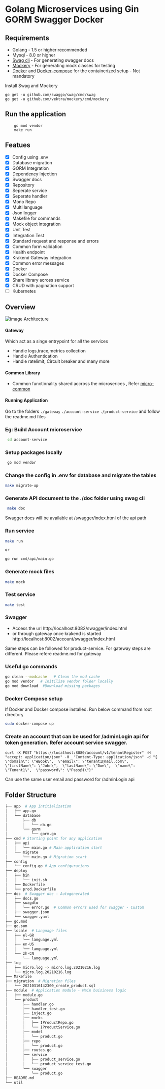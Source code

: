 # Golang Microservices using Gin GORM Swagger Docker

## Requirements

* Golang - 1.5 or higher recommended
* Mysql - 8.0  or higher
* [Swag cli](https://github.com/swaggo/swag)  - For generating swagger docs
* [Mockery](https://github.com/vektra/mockery) - For generating mock classes for testing
* [Docker](https://docs.docker.com/engine/install/) and [Docker-compose](https://docs.docker.com/compose/install/) for the containerized setup - Not mandatory

Install Swag and Mockery

```
go get -u github.com/swaggo/swag/cmd/swag
go get -u github.com/vektra/mockery/cmd/mockery

```
## Run the application

```
    go mod vendor
    make run  
```

## Featues

- [x] Config using .env
- [x] Database migration 
- [x] GORM Integration
- [x] Dependency Injection
- [x] Swagger docs
- [x] Repository
- [x] Seperate service
- [x] Seperate handler
- [x] Mono Repo
- [x] Multi language
- [x] Json logger
- [x] Makefile for commands
- [x] Mock object integration 
- [x] Unit Test
- [x] Integration Test
- [x] Standard request and response and errors
- [x] Common form validation 
- [x] Health endpoint
- [x] Krakend Gateway integration
- [x] Common error messages
- [x] Docker
- [x] Docker Compose
- [x] Share library across service
- [x] CRUD with pagination support
- [ ] Kubernetes

## Overview

![image Architecture](https://raw.githubusercontent.com/krishnarajvr/microservice-mono-gin-gorm/master/assets/golang-monorepo.png) 

#### Gateway
Which act as a singe entrypoint for all the services
- Handle logs,trace,metrics collection
- Handle Authentication
- Handle ratelimit, Circuit breaker and many more

#### Common Library
- Common functionality shared accross the microserices , Refer [micro-common](https://github.com/krishnarajvr/micro-common)

#### Running Application

Go to the folders ```./gateway``` ```./account-service``` ```./product-service``` and follow the readme.md files

###  Eg: Build Account microservice
```sh
 cd account-service
```

###  Setup packages locally
```sh
 go mod vendor
```

### Change the config in .env for database and migrate the tables
```sh
make migrate-up
```

###  Generate API document to the ./doc folder using <strong>swag cli</strong>
```sh
 make doc
```

Swagger docs will be available at /swagger/index.html of the api path

###  Run service
```sh
make run 

or 

go run cmd/api/main.go
```

###  Generate mock files
```sh
make mock 
```

###  Test service
```sh
make test 
```

### Swagger
- Access the url http://localhost:8082/swagger/index.html 
- or through gateway once krakend is started http://localhost:8002/account/swagger/index.html 

Same steps can be followed for product-service.  For gateway steps are different. Please refere readme.md for gateway

### Useful go commands
```sh
go clean --modcache   # Clean the mod cache
go mod vendor   # Initilize vendor folder locally
go mod download  #Download missing packages
```

###  Docker Compose setup
If Docker and Docker compose installed. Run below command from root directory

```sh
sudo docker-compose up
```

### Create an account that can be used for /adminLogin api for token generation. Refer account service swagger.
```
curl -X POST "https://localhost:8080/account/v1/tenantRegister" -H  "accept: application/json" -H  "Content-Type: application/json" -d "{  \"domain\": \"eBook\",  \"email\": \"tenant1@mail.com\",  \"firstName\": \"John\",  \"lastName\": \"Doe\",  \"name\": \"Tenant1\",  \"password\": \"Pass@1\"}"
```

Can use the same user email and password for /adminLogin api

## Folder Structure
```sh
├── app  # App Intitialization
│   ├── app.go
│   └── database
│       ├── db
│       │   └── db.go
│       └── gorm
│           └── gorm.go
├── cmd # Starting point for any application
│   ├── api
│   │   └── main.go # Main application start
│   └── migrate
│       └── main.go # Migration start
├── config
│   └── config.go # App configurations
├── deploy
│   ├── bin
│   │   └── init.sh
│   ├── Dockerfile
│   └── prod.Dockerfile  
├── doc  # Swagger doc - Autogenerated
│   ├── docs.go
│   ├── swagdto
│   │   └── error.go  # Common errors used for swagger - Custom
│   ├── swagger.json
│   └── swagger.yaml
├── go.mod
├── go.sum
├── locale  # Language files
│   ├── el-GR
│   │   └── language.yml
│   ├── en-US
│   │   └── language.yml
│   └── zh-CN
│       └── language.yml
├── log
│   ├── micro.log -> micro.log.20210216.log
│   └── micro.log.20210216.log
├── Makefile
├── migration  # Migration files
│   └── 20210316142300_create_product.sql
├── module  # Application module - Main buisiness logic
│   ├── module.go
│   └── product
│       ├── handler.go
│       ├── handler_test.go
│       ├── inject.go
│       ├── mocks
│       │   ├── IProductRepo.go
│       │   └── IProductService.go
│       ├── model
│       │   └── product.go
│       ├── repo
│       │   └── product.go
│       ├── routes.go
│       ├── service
│       │   ├── product_service.go
│       │   └── product_service_test.go
│       └── swagger
│           └── product.go
├── README.md
└── util
```
